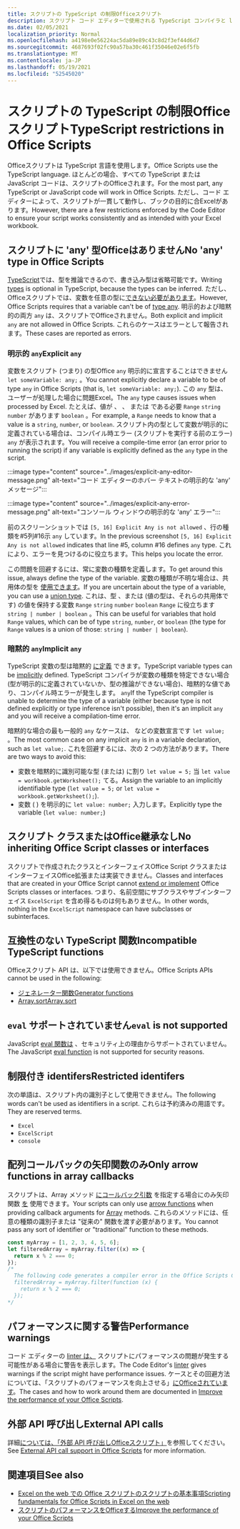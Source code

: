 ```yaml
---
title: スクリプトの TypeScript の制限Officeスクリプト
description: スクリプト コード エディターで使用される TypeScript コンパイラと linter のOfficeします。
ms.date: 02/05/2021
localization_priority: Normal
ms.openlocfilehash: a4198e0e56224ac5da89e89c43c8d2f3ef44d6d7
ms.sourcegitcommit: 4687693f02fc90a57ba30c461f35046e02e6f5fb
ms.translationtype: MT
ms.contentlocale: ja-JP
ms.lasthandoff: 05/19/2021
ms.locfileid: "52545020"
---
```

# <a name="typescript-restrictions-in-office-scripts"></a><span data-ttu-id="212bc-103">スクリプトの TypeScript の制限Officeスクリプト</span><span class="sxs-lookup"><span data-stu-id="212bc-103">TypeScript restrictions in Office Scripts</span></span>

<span data-ttu-id="212bc-104">Officeスクリプトは TypeScript 言語を使用します。</span><span class="sxs-lookup"><span data-stu-id="212bc-104">Office Scripts use the TypeScript language.</span></span> <span data-ttu-id="212bc-105">ほとんどの場合、すべての TypeScript または JavaScript コードは、スクリプトのOfficeされます。</span><span class="sxs-lookup"><span data-stu-id="212bc-105">For the most part, any TypeScript or JavaScript code will work in Office Scripts.</span></span> <span data-ttu-id="212bc-106">ただし、コード エディターによって、スクリプトが一貫して動作し、ブックの目的に合Excelがあります。</span><span class="sxs-lookup"><span data-stu-id="212bc-106">However, there are a few restrictions enforced by the Code Editor to ensure your script works consistently and as intended with your Excel workbook.</span></span>

## <a name="no-any-type-in-office-scripts"></a><span data-ttu-id="212bc-107">スクリプトに 'any' 型Officeはありません</span><span class="sxs-lookup"><span data-stu-id="212bc-107">No 'any' type in Office Scripts</span></span>

<span data-ttu-id="212bc-108">[TypeScript](https://www.typescriptlang.org/docs/handbook/typescript-in-5-minutes.html)では、型を推論できるので、書き込み型は省略可能です。</span><span class="sxs-lookup"><span data-stu-id="212bc-108">Writing [types](https://www.typescriptlang.org/docs/handbook/typescript-in-5-minutes.html) is optional in TypeScript, because the types can be inferred.</span></span> <span data-ttu-id="212bc-109">ただし、Officeスクリプトでは、変数を任意の型に[できない必要があります](https://www.typescriptlang.org/docs/handbook/basic-types.html#any)。</span><span class="sxs-lookup"><span data-stu-id="212bc-109">However, Office Scripts requires that a variable can't be of [type any](https://www.typescriptlang.org/docs/handbook/basic-types.html#any).</span></span> <span data-ttu-id="212bc-110">明示的および暗黙的の両方 `any` は、スクリプトでOfficeされません。</span><span class="sxs-lookup"><span data-stu-id="212bc-110">Both explicit and implicit `any` are not allowed in Office Scripts.</span></span> <span data-ttu-id="212bc-111">これらのケースはエラーとして報告されます。</span><span class="sxs-lookup"><span data-stu-id="212bc-111">These cases are reported as errors.</span></span>

### <a name="explicit-any"></a><span data-ttu-id="212bc-112">明示的 `any`</span><span class="sxs-lookup"><span data-stu-id="212bc-112">Explicit `any`</span></span>

<span data-ttu-id="212bc-113">変数をスクリプト (つまり) の型Office `any` 明示的に宣言することはできません `let someVariable: any;` 。</span><span class="sxs-lookup"><span data-stu-id="212bc-113">You cannot explicitly declare a variable to be of type `any` in Office Scripts (that is, `let someVariable: any;`).</span></span> <span data-ttu-id="212bc-114">この `any` 型は、ユーザーが処理した場合に問題Excel。</span><span class="sxs-lookup"><span data-stu-id="212bc-114">The `any` type causes issues when processed by Excel.</span></span> <span data-ttu-id="212bc-115">たとえば、値が 、 、 または である必要 `Range` `string` `number` があります `boolean` 。</span><span class="sxs-lookup"><span data-stu-id="212bc-115">For example, a `Range` needs to know that a value is a `string`, `number`, or `boolean`.</span></span> <span data-ttu-id="212bc-116">スクリプト内の型として変数が明示的に定義されている場合は、コンパイル時エラー (スクリプトを実行する前のエラー) `any` が表示されます。</span><span class="sxs-lookup"><span data-stu-id="212bc-116">You will receive a compile-time error (an error prior to running the script) if any variable is explicitly defined as the `any` type in the script.</span></span>

:::image type="content" source="../images/explicit-any-editor-message.png" alt-text="コード エディターのホバー テキストの明示的な 'any' メッセージ":::

:::image type="content" source="../images/explicit-any-error-message.png" alt-text="コンソール ウィンドウの明示的な 'any' エラー":::

<span data-ttu-id="212bc-119">前のスクリーンショットでは `[5, 16] Explicit Any is not allowed` 、行の種類を#5列#16示 `any` しています。</span><span class="sxs-lookup"><span data-stu-id="212bc-119">In the previous screenshot `[5, 16] Explicit Any is not allowed` indicates that line #5, column #16 defines `any` type.</span></span> <span data-ttu-id="212bc-120">これにより、エラーを見つけるのに役立ちます。</span><span class="sxs-lookup"><span data-stu-id="212bc-120">This helps you locate the error.</span></span>

<span data-ttu-id="212bc-121">この問題を回避するには、常に変数の種類を定義します。</span><span class="sxs-lookup"><span data-stu-id="212bc-121">To get around this issue, always define the type of the variable.</span></span> <span data-ttu-id="212bc-122">変数の種類が不明な場合は、共用体の型を [使用できます](https://www.typescriptlang.org/docs/handbook/unions-and-intersections.html)。</span><span class="sxs-lookup"><span data-stu-id="212bc-122">If you are uncertain about the type of a variable, you can use a [union type](https://www.typescriptlang.org/docs/handbook/unions-and-intersections.html).</span></span> <span data-ttu-id="212bc-123">これは、型 、または (値の型は、それらの共用体です) の値を保持する変数 `Range` `string` `number` `boolean` `Range` に役立ちます `string | number | boolean` 。</span><span class="sxs-lookup"><span data-stu-id="212bc-123">This can be useful for variables that hold `Range` values, which can be of type `string`, `number`, or `boolean` (the type for `Range` values is a union of those: `string | number | boolean`).</span></span>

### <a name="implicit-any"></a><span data-ttu-id="212bc-124">暗黙的 `any`</span><span class="sxs-lookup"><span data-stu-id="212bc-124">Implicit `any`</span></span>

<span data-ttu-id="212bc-125">TypeScript 変数の型は暗黙的 [に定義](https://www.typescriptlang.org/docs/handbook/type-inference.html) できます。</span><span class="sxs-lookup"><span data-stu-id="212bc-125">TypeScript variable types can be [implicitly](https://www.typescriptlang.org/docs/handbook/type-inference.html) defined.</span></span> <span data-ttu-id="212bc-126">TypeScript コンパイラが変数の種類を特定できない場合 (型が明示的に定義されていないか、型の推論ができない場合)、暗黙的な値であり、コンパイル時エラーが発生します。 `any`</span><span class="sxs-lookup"><span data-stu-id="212bc-126">If the TypeScript compiler is unable to determine the type of a variable (either because type is not defined explicitly or type inference isn't possible), then it's an implicit `any` and you will receive a compilation-time error.</span></span>

<span data-ttu-id="212bc-127">暗黙的な場合の最も一般的 `any` なケースは、 などの変数宣言です `let value;` 。</span><span class="sxs-lookup"><span data-stu-id="212bc-127">The most common case on any implicit `any` is in a variable declaration, such as `let value;`.</span></span> <span data-ttu-id="212bc-128">これを回避するには、次の 2 つの方法があります。</span><span class="sxs-lookup"><span data-stu-id="212bc-128">There are two ways to avoid this:</span></span>

* <span data-ttu-id="212bc-129">変数を暗黙的に識別可能な型 (または) に割り `let value = 5;` 当 `let value = workbook.getWorksheet();` てる。</span><span class="sxs-lookup"><span data-stu-id="212bc-129">Assign the variable to an implicitly identifiable type (`let value = 5;` or `let value = workbook.getWorksheet();`).</span></span>
* <span data-ttu-id="212bc-130">変数 ( ) を明示的に `let value: number;` 入力します。</span><span class="sxs-lookup"><span data-stu-id="212bc-130">Explicitly type the variable (`let value: number;`)</span></span>

## <a name="no-inheriting-office-script-classes-or-interfaces"></a><span data-ttu-id="212bc-131">スクリプト クラスまたはOffice継承なし</span><span class="sxs-lookup"><span data-stu-id="212bc-131">No inheriting Office Script classes or interfaces</span></span>

<span data-ttu-id="212bc-132">スクリプトで作成されたクラスとインターフェイスOffice Script クラスまたはインターフェイスOffice[](https://www.typescriptlang.org/docs/handbook/classes.html#inheritance)拡張または実装できません。</span><span class="sxs-lookup"><span data-stu-id="212bc-132">Classes and interfaces that are created in your Office Script cannot [extend or implement](https://www.typescriptlang.org/docs/handbook/classes.html#inheritance) Office Scripts classes or interfaces.</span></span> <span data-ttu-id="212bc-133">つまり、名前空間にサブクラスやサブインターフェイス `ExcelScript` を含め得るものは何もありません。</span><span class="sxs-lookup"><span data-stu-id="212bc-133">In other words, nothing in the `ExcelScript` namespace can have subclasses or subinterfaces.</span></span>

## <a name="incompatible-typescript-functions"></a><span data-ttu-id="212bc-134">互換性のない TypeScript 関数</span><span class="sxs-lookup"><span data-stu-id="212bc-134">Incompatible TypeScript functions</span></span>

<span data-ttu-id="212bc-135">Officeスクリプト API は、以下では使用できません。</span><span class="sxs-lookup"><span data-stu-id="212bc-135">Office Scripts APIs cannot be used in the following:</span></span>

* [<span data-ttu-id="212bc-136">ジェネレーター関数</span><span class="sxs-lookup"><span data-stu-id="212bc-136">Generator functions</span></span>](https://developer.mozilla.org/docs/Web/JavaScript/Guide/Iterators_and_Generators#generator_functions)
* [<span data-ttu-id="212bc-137">Array.sort</span><span class="sxs-lookup"><span data-stu-id="212bc-137">Array.sort</span></span>](https://developer.mozilla.org/docs/Web/JavaScript/Reference/Global_Objects/Array/sort)

## <a name="eval-is-not-supported"></a><span data-ttu-id="212bc-138">`eval` サポートされていません</span><span class="sxs-lookup"><span data-stu-id="212bc-138">`eval` is not supported</span></span>

<span data-ttu-id="212bc-139">JavaScript [eval 関数は](https://developer.mozilla.org/docs/Web/JavaScript/Reference/Global_Objects/eval) 、セキュリティ上の理由からサポートされていません。</span><span class="sxs-lookup"><span data-stu-id="212bc-139">The JavaScript [eval function](https://developer.mozilla.org/docs/Web/JavaScript/Reference/Global_Objects/eval) is not supported for security reasons.</span></span>

## <a name="restricted-identifers"></a><span data-ttu-id="212bc-140">制限付き identifers</span><span class="sxs-lookup"><span data-stu-id="212bc-140">Restricted identifers</span></span>

<span data-ttu-id="212bc-141">次の単語は、スクリプト内の識別子として使用できません。</span><span class="sxs-lookup"><span data-stu-id="212bc-141">The following words can't be used as identifiers in a script.</span></span> <span data-ttu-id="212bc-142">これらは予約済みの用語です。</span><span class="sxs-lookup"><span data-stu-id="212bc-142">They are reserved terms.</span></span>

* `Excel`
* `ExcelScript`
* `console`

## <a name="only-arrow-functions-in-array-callbacks"></a><span data-ttu-id="212bc-143">配列コールバックの矢印関数のみ</span><span class="sxs-lookup"><span data-stu-id="212bc-143">Only arrow functions in array callbacks</span></span>

<span data-ttu-id="212bc-144">スクリプトは、Array メソッド [にコールバック引数](https://developer.mozilla.org/docs/Web/JavaScript/Reference/Functions/Arrow_functions) を指定する場合にのみ矢印関数 [を](https://developer.mozilla.org/docs/Web/JavaScript/Reference/Global_Objects/Array) 使用できます。</span><span class="sxs-lookup"><span data-stu-id="212bc-144">Your scripts can only use [arrow functions](https://developer.mozilla.org/docs/Web/JavaScript/Reference/Functions/Arrow_functions) when providing callback arguments for [Array](https://developer.mozilla.org/docs/Web/JavaScript/Reference/Global_Objects/Array) methods.</span></span> <span data-ttu-id="212bc-145">これらのメソッドには、任意の種類の識別子または "従来の" 関数を渡す必要があります。</span><span class="sxs-lookup"><span data-stu-id="212bc-145">You cannot pass any sort of identifier or "traditional" function to these methods.</span></span>

```TypeScript
const myArray = [1, 2, 3, 4, 5, 6];
let filteredArray = myArray.filter((x) => {
  return x % 2 === 0;
});
/*
  The following code generates a compiler error in the Office Scripts Code Editor.
  filteredArray = myArray.filter(function (x) {
    return x % 2 === 0;
  });
*/
```

## <a name="performance-warnings"></a><span data-ttu-id="212bc-146">パフォーマンスに関する警告</span><span class="sxs-lookup"><span data-stu-id="212bc-146">Performance warnings</span></span>

<span data-ttu-id="212bc-147">コード エディターの [linter は、](https://wikipedia.org/wiki/Lint_(software)) スクリプトにパフォーマンスの問題が発生する可能性がある場合に警告を表示します。</span><span class="sxs-lookup"><span data-stu-id="212bc-147">The Code Editor's [linter](https://wikipedia.org/wiki/Lint_(software)) gives warnings if the script might have performance issues.</span></span> <span data-ttu-id="212bc-148">ケースとその回避方法については、「スクリプトのパフォーマンスを向上させる」[にOfficeされています](web-client-performance.md)。</span><span class="sxs-lookup"><span data-stu-id="212bc-148">The cases and how to work around them are documented in [Improve the performance of your Office Scripts](web-client-performance.md).</span></span>

## <a name="external-api-calls"></a><span data-ttu-id="212bc-149">外部 API 呼び出し</span><span class="sxs-lookup"><span data-stu-id="212bc-149">External API calls</span></span>

<span data-ttu-id="212bc-150">詳細[については、「外部 API 呼び出しOfficeスクリプト」](external-calls.md)を参照してください。</span><span class="sxs-lookup"><span data-stu-id="212bc-150">See [External API call support in Office Scripts](external-calls.md) for more information.</span></span>

## <a name="see-also"></a><span data-ttu-id="212bc-151">関連項目</span><span class="sxs-lookup"><span data-stu-id="212bc-151">See also</span></span>

* [<span data-ttu-id="212bc-152">Excel on the web での Office スクリプトのスクリプトの基本事項</span><span class="sxs-lookup"><span data-stu-id="212bc-152">Scripting fundamentals for Office Scripts in Excel on the web</span></span>](scripting-fundamentals.md)
* [<span data-ttu-id="212bc-153">スクリプトのパフォーマンスをOfficeする</span><span class="sxs-lookup"><span data-stu-id="212bc-153">Improve the performance of your Office Scripts</span></span>](web-client-performance.md)
